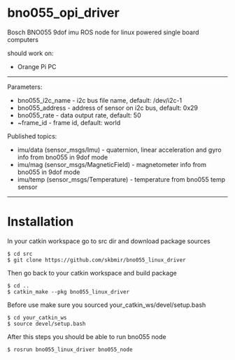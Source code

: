 # bno055_opi_driver

Bosch BNO055 9dof imu ROS node for linux powered single board computers

should work on:
- Orange Pi PC

------

Parameters:
- bno055_i2c_name - i2c bus file name, default: /dev/i2c-1
- bno055_address - address of sensor on i2c bus, default: 0x29
- bno055_rate - data output rate, default: 50
- ~frame_id - frame id, default: world

Published topics:
- imu/data (sensor_msgs/Imu) - quaternion, linear acceleration and gyro info from bno055 in 9dof mode
- imu/mag (sensor_msgs/MagneticField) - magnetometer info from bno055 in 9dof mode
- imu/temp (sensor_msgs/Temperature) - temperature from bno055 temp sensor

------

# Installation

  In your catkin workspace go to src dir and download package sources

    $ cd src
    $ git clone https://github.com/skbmir/bno055_linux_driver

  Then go back to your catkin workspace and build package

    $ cd ..
    $ catkin_make --pkg bno055_linux_driver
    
  Before use make sure you sourced your_catkin_ws/devel/setup.bash

    $ cd your_catkin_ws
    $ source devel/setup.bash

  After this steps you should be able to run bno055 node

    $ rosrun bno055_linux_driver bno055_node
